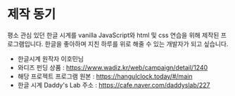 # 제작 동기

평소 관심 있던 한글 시계를 vanilla JavaScript와 html 및 css 연습을 위해 제작된 프로그램입니다.
한글을 좋아하며 지친 하루를 위로 해줄 수 있는 개발자가 되고 싶습니다.

- 한글시계 원작자 이호민님
- 와디즈 펀딩 상품 : https://www.wadiz.kr/web/campaign/detail/1240
- 해당 프로젝트 프로그램 원본 : https://hangulclock.today/#/main
- 한글 시계 Daddy's Lab 주소 : https://cafe.naver.com/daddyslab/227
